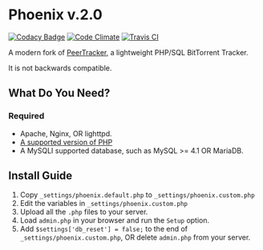 # Phoenix v.2.0

[![Codacy Badge](https://api.codacy.com/project/badge/10f5af9881b4412093e91d68086fd468)](https://www.codacy.com/app/lewisgoddard/phoenix)
[![Code Climate](https://codeclimate.com/github/eustasy/phoenix/badges/gpa.svg)](https://codeclimate.com/github/eustasy/phoenix)
[![Travis CI](https://travis-ci.org/eustasy/phoenix.svg)](https://travis-ci.org/eustasy/phoenix)

A modern fork of [PeerTracker](https://github.com/JonnyJD/peertracker), a lightweight PHP/SQL BitTorrent Tracker.

It is not backwards compatible.

## What Do You Need?

### Required
* Apache, Nginx, OR lighttpd.
* [A supported version of PHP](http://php.net/supported-versions.php)
* A MySQLI supported database, such as MySQL >= 4.1 OR MariaDB.

## Install Guide
1. Copy `_settings/phoenix.default.php` to `_settings/phoenix.custom.php`
2. Edit the variables in `_settings/phoenix.custom.php`
2. Upload all the `.php` files to your server.
4. Load `admin.php` in your browser and run the `Setup` option.
5. Add `$settings['db_reset'] = false;` to the end of `_settings/phoenix.custom.php`, OR delete `admin.php` from your server.
